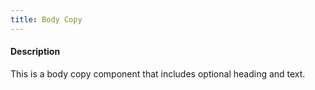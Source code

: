 ```yaml
---
title: Body Copy
---
```

#### Description
This is a body copy component that includes optional heading and text.
